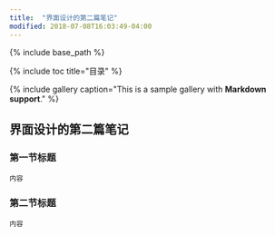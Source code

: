```yaml
---
title:  "界面设计的第二篇笔记"
modified: 2018-07-08T16:03:49-04:00
---
```

{% include base_path %}
 	 	  
{% include toc title="目录" %}
 	 	  
{% include gallery caption="This is a sample gallery with **Markdown support**." %}
## 界面设计的第二篇笔记

### 第一节标题
 	
 	内容
 	
### 第二节标题
 	
 	内容